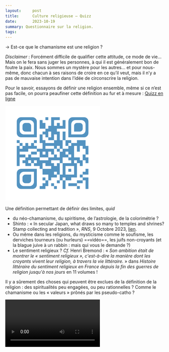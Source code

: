 ```yaml
---
layout:     post
title:      Culture religieuse — Quizz
date:       2023-10-19
summary: Questionnaire sur la religion.
tags: 
---
```


→ Est-ce que le chamanisme est une religion ? 

*Disclaimer* : Forcément difficile de qualifier cette attitude, ce mode de vie… Mais on le fera sans juger les personnes, à qui il est généralement bon de foutre la paix. Nous sommes un mystère pour les autres… et pour nous-même, donc chacun à ses raisons de croire en ce qu’il veut, mais il n’y a pas de mauvaise intention dans l’idée de circonscrire la religion.

Pour le savoir, essayons de définir une religion ensemble, même si ce n’est pas facile, on pourra peaufiner cette définition au fur et à mesure : [Quizz en ligne](https://forms.gle/JKdnsQ1eoXmsbwRK8)

[![Qrcode pour le quizz](/images/form-JKdnsQ1eoXmsbwRK8.jpg)](https://forms.gle/JKdnsQ1eoXmsbwRK8)

Une définition permettant de définir des limites, *quid* 
- du néo-chamanisme, du spiritisme, de l’astrologie, de la colorimétrie ? 
- Shinto : « In secular Japan, what draws so many to temples and shrines? Stamp collecting and tradition », *RNS*, 9 Octobre 2023, [lien](https://religionnews.com/2023/10/09/in-secular-japan-what-draws-so-many-to-temples-and-shrines-stamp-collecting-and-tradition/).
- Ou même dans les religions, du mysticisme comme le soufisme, les derviches tourneurs (ou hurleurs) ==vidéo==, les juifs non-croyants (et la blague juive à un rabbin : mais qui vous le demande ?)
- Le sentiment religieux ? *Cf.* Henri Bremond : « *Son ambition était de montrer le « sentiment religieux », c'est-à-dire la manière dont les croyants vivent leur religion, à travers la vie littéraire.* » dans *Histoire littéraire du sentiment religieux en France depuis la fin des guerres de religion jusqu'à nos jours* en 11 volumes !

Il y a sûrement des choses qui peuvent être exclues de la définition de la religion : des spiritualités peu engagées, ou peu rationnelles ? Comme le chamanisme ou les « valeurs » prônés par les pseudo-catho ? 

![Extrait)](/images/P.-Potez-Religion-relation.mp4)
